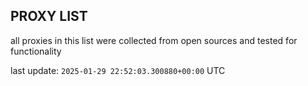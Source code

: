 ## PROXY LIST

all proxies in this list were collected from open sources and tested for functionality

last update: `2025-01-29 22:52:03.300880+00:00` UTC